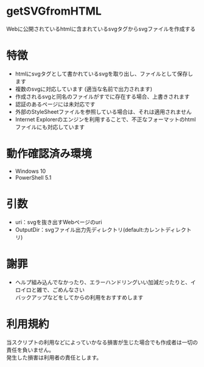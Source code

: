 # getSVGfromHTML
Webに公開されているhtmlに含まれているsvgタグからsvgファイルを作成する

# 特徴
- htmlにsvgタグとして書かれているsvgを取り出し、ファイルとして保存します
- 複数のsvgに対応しています (適当な名前で出力されます)
- 作成されるsvgと同名のファイルがすでに存在する場合、上書きされます
- 認証のあるページには未対応です
- 外部のStyleSheetファイルを参照している場合は、それは適用されません
- Internet Explorerのエンジンを利用することで、不正なフォーマットのhtmlファイルにも対応しています

# 動作確認済み環境
- Windows 10
- PowerShell 5.1

# 引数
- uri：svgを抜き出すWebページのuri
- OutputDir：svgファイル出力先ディレクトリ(default:カレントディレクトリ)

# 謝罪
- ヘルプ組み込んでなかったり、エラーハンドリングいい加減だったりと、イロイロと雑で、ごめんなさい<br />バックアップなどをしてからの利用をおすすめします

# 利用規約
当スクリプトの利用などによっていかなる損害が生じた場合でも作成者は一切の責任を負いません。<br />
発生した損害は利用者の責任とします。
